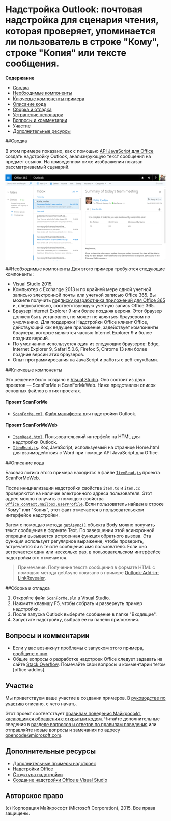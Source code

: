 # <a name="outlook-add-in-a-mail-add-in-for-a-read-scenario-that-checks-whether-the-user-is-mentioned-on-the-to-line-cc-line-or-body-of-an-email"></a>Надстройка Outlook: почтовая надстройка для сценария чтения, которая проверяет, упоминается ли пользователь в строке "Кому", строке "Копия" или тексте сообщения.

**Содержание**

* [Сводка](#summary)
* [Необходимые компоненты](#prerequisites)
* [Ключевые компоненты примера](#components)
* [Описание кода](#codedescription)
* [Сборка и отладка](#build)
* [Устранение неполадок](#troubleshooting)
* [Вопросы и комментарии](#questions)
* [Участие](#contribute)
* [Дополнительные ресурсы](#additional-resources)

<a name="summary"></a>
##<a name="summary"></a>Сводка

В этом примере показано, как с помощью [API JavaScript для Office](https://msdn.microsoft.com/library/b27e70c3-d87d-4d27-85e0-103996273298(v=office.15)) создать надстройку Outlook, анализирующую текст сообщения на предмет ссылок. На приведенном ниже изображении показан рассматриваемый сценарий.

 ![](../readme-images/screenshot1.PNG)

<a name="prerequisites"></a>
##<a name="prerequisites"></a>Необходимые компоненты
Для этого примера требуются следующие компоненты:  

  - Visual Studio 2015.  
  - Компьютер с Exchange 2013 и по крайней мере одной учетной записью электронной почты или учетной записью Office 365. Вы можете получить [подписку разработчика приложений для Office 365](https://aka.ms/devprogramsignup) и, следовательно, соответствующую учетную запись Office 365.
  - Браузер Internet Explorer 9 или более поздняя версия. Этот браузер должен быть установлен, но может не являться браузером по умолчанию. Для поддержки Надстройки Office клиент Office, действующий как ведущее приложение, задействует компоненты браузера, которые являются частью Internet Explorer 9 и более поздних версий.
  - По умолчанию используется один из следующих браузеров: Edge, Internet Explorer 9, Safari 5.0.6, Firefox 5, Chrome 13 или более поздние версии этих браузеров.
  - Опыт программирования на JavaScript и работы с веб-службами.

<a name="components"></a>
##<a name="key-components"></a>Ключевые компоненты

Это решение было создано в [Visual Studio](https://msdn.microsoft.com/library/office/fp179827.aspx#Tools_CreatingWithVS). Оно состоит из двух проектов — ScanForMe и ScanForMeWeb. Ниже представлен список основных файлов в этих проектах. 
#### <a name="scanforme-project"></a>Проект ScanForMe

* [```ScanForMe.xml```](/ScanForMe/ScanForMeManifest/ScanForMe.xml). [Файл манифеста](https://dev.office.com/docs/add-ins/outlook/manifests/manifests) для надстройки Outlook.

#### <a name="scanformeweb-project"></a>Проект ScanForMeWeb

* [```ItemRead.html```](/ScanForMeWeb/ItemRead.html). Пользовательский интерфейс на HTML для надстройки Outlook.
* [```ItemRead.js```](/ScanForMeWeb/ItemRead.js). Код JavaScript, используемый на странице Home.html для взаимодействия с Word при помощи API JavaScript для Office. 


<a name="codedescription"></a>
##<a name="description-of-the-code"></a>Описание кода

Базовая логика этого примера находится в файле [```ItemRead.js```](/ScanForMeWeb/ItemRead.js)  проекта ScanForMeWeb. 

После инициализации надстройки свойства `item.to` и `item.cc` проверяются на наличие электронного адреса пользователя. Этот адрес можно получить с помощью свойства [```Office.context.mailbox.userProfile```](https://dev.office.com/reference/add-ins/outlook/Office.context.mailbox.userProfile). Если пользователь найден в строке "Кому" или "Копия", этот факт отмечается в пользовательском интерфейсе надстройки. 

Затем с помощью метода [```getAsync()```](http://dev.office.com/reference/add-ins/outlook/Body) объекта Body можно получить текст сообщения в формате Text. По завершении этой асинхронной операции вызывается встроенная функция обратного вызова. Эта функция использует регулярное выражение, чтобы проверить, встречается ли в тексте сообщения имя пользователя. Если оно встречается один или несколько раз, в пользовательском интерфейсе надстройки это отмечается. 

>Примечание. Получение текста сообщения в формате HTML с помощью метода getAsync показано в примере [Outlook-Add-in-LinkRevealer](https://github.com/OfficeDev/Outlook-Add-in-LinkRevealer). 


<a name="build"></a>
##<a name="build-and-debug"></a>Сборка и отладка
1. Откройте файл [```ScanForMe.sln```](ScanForMe.sln) в Visual Studio.
2. Нажмите клавишу F5, чтобы собрать и развернуть пример надстройки. 
3. После запуска Outlook выберите сообщение в папке "Входящие".
4. Запустите надстройку, выбрав ее на панели приложения.

<a name="questions"></a>
## <a name="questions-and-comments"></a>Вопросы и комментарии

- Если у вас возникнут проблемы с запуском этого примера, [сообщите о них](https://github.com/OfficeDev/Outlook-Add-in-ScanForMe/issues).
- Общие вопросы о разработке надстроек Office следует задавать на сайте [Stack Overflow](http://stackoverflow.com/questions/tagged/office-addins). Помечайте свои вопросы и комментарии тегом [office-addins].


<a name="contribute"></a>
## <a name="contributing"></a>Участие ##
Мы приветствуем ваше участие в создании примеров. В [руководстве по участию](./Contributing.md) описано, с чего начать.

Этот проект соответствует [правилам поведения Майкрософт, касающимся обращения с открытым кодом](https://opensource.microsoft.com/codeofconduct/). Читайте дополнительные сведения в [разделе вопросов и ответов по правилам поведения](https://opensource.microsoft.com/codeofconduct/faq/) или отправляйте новые вопросы и замечания по адресу [opencode@microsoft.com](mailto:opencode@microsoft.com).


<a name="additional-resources"></a>
## <a name="additional-resources"></a>Дополнительные ресурсы ##

- [Дополнительные примеры надстроек](https://github.com/OfficeDev?utf8=%E2%9C%93&query=-Add-in)
- [Надстройки Office](https://dev.office.com/reference/add-ins)
- [Структура надстройки](https://dev.office.com/docs/add-ins/overview/office-add-ins#StartBuildingApps_AnatomyofApp)
- [Создание надстройки Office в Visual Studio](https://dev.office.com/docs/add-ins/get-started/create-and-debug-office-add-ins-in-visual-studio)


## <a name="copyright"></a>Авторское право
(c) Корпорация Майкрософт (Microsoft Corporation), 2015. Все права защищены.
